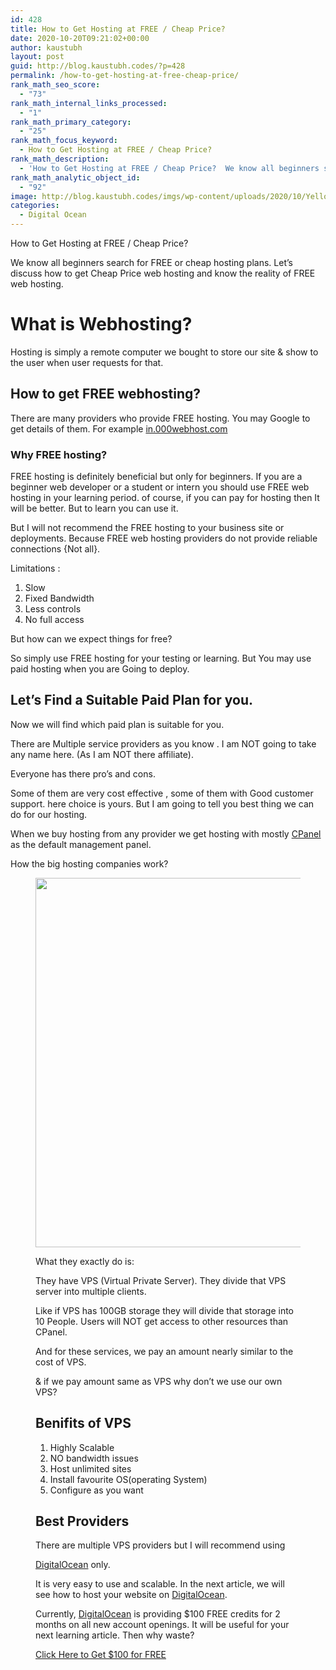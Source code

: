 ```yaml
---
id: 428
title: How to Get Hosting at FREE / Cheap Price?
date: 2020-10-20T09:21:02+00:00
author: kaustubh
layout: post
guid: http://blog.kaustubh.codes/?p=428
permalink: /how-to-get-hosting-at-free-cheap-price/
rank_math_seo_score:
  - "73"
rank_math_internal_links_processed:
  - "1"
rank_math_primary_category:
  - "25"
rank_math_focus_keyword:
  - How to Get Hosting at FREE / Cheap Price?
rank_math_description:
  - 'How to Get Hosting at FREE / Cheap Price?  We know all beginners search for FREE or cheap hosting plans. '
rank_math_analytic_object_id:
  - "92"
image: http://blog.kaustubh.codes/imgs/wp-content/uploads/2020/10/Yellow-Illustrated-Web-Designer-Business-Card-1.png
categories:
  - Digital Ocean
---
```

How to Get Hosting at FREE / Cheap Price?

We know all beginners search for FREE or cheap hosting plans. Let&#8217;s discuss how to get Cheap Price web hosting and know the reality of FREE web hosting.



# What is Webhosting?

Hosting is simply a remote computer we bought to store our site & show to the user when user requests for that.

## How to get FREE webhosting?

There are many providers who provide FREE hosting. You may Google to get details of them. For example <a rel="noreferrer noopener" class="rank-math-link" href="https://in.000webhost.com/" target="_blank">in.000webhost.com</a>

### Why FREE hosting?

FREE hosting is definitely beneficial but only for beginners. If you are a beginner web developer or a student or intern you should use FREE web hosting in your learning period. of course, if you can pay for hosting then It will be better. But to learn you can use it. 

But I will not recommend the FREE hosting to your business site or deployments. Because FREE web hosting providers do not provide reliable connections {Not all}. 

Limitations :

  1. Slow
  2. Fixed Bandwidth
  3. Less controls
  4. No full access



But how can we expect things for free?

So simply use FREE hosting for your testing or learning. But You may use paid hosting when you are Going to deploy.



## Let&#8217;s Find a Suitable Paid Plan for you.

Now we will find which paid plan is suitable for you. 

There are Multiple service providers as you know . I am NOT going to take any name here. (As I am NOT there affiliate).

Everyone has there pro&#8217;s and cons.

Some of them are very cost effective , some of them with Good customer support. here choice is yours. But I am going to tell you best thing we can do for our hosting.

When we buy hosting from any provider we get hosting with mostly <a aria-label="CPanel (opens in a new tab)" href="https://en.wikipedia.org/wiki/CPanel" target="_blank" rel="noreferrer noopener" class="rank-math-link">CPanel </a>as the default management panel.

How the big hosting companies work?

<figure class="wp-block-image size-large">

<img loading="lazy" width="1004" height="591" src="http://blog.kaustubh.codes/imgs/wp-content/uploads/2020/10/Yellow-Illustrated-Web-Designer-Business-Card-1-1.png" alt="" class="wp-image-436" srcset="https://blog.kaustubh.codes/imgs/wp-content/uploads/2020/10/Yellow-Illustrated-Web-Designer-Business-Card-1-1.png 1004w, https://blog.kaustubh.codes/imgs/wp-content/uploads/2020/10/Yellow-Illustrated-Web-Designer-Business-Card-1-1-300x177.png 300w, https://blog.kaustubh.codes/imgs/wp-content/uploads/2020/10/Yellow-Illustrated-Web-Designer-Business-Card-1-1-768x452.png 768w" sizes="(max-width: 1004px) 100vw, 1004px" /> 

What they exactly do is:

They have VPS (Virtual Private Server). They divide that VPS server into multiple clients. 

Like if VPS has 100GB storage they will divide that storage into 10 People. Users will NOT get access to other resources than CPanel.

And for these services, we pay an amount nearly similar to the cost of VPS.

& if we pay amount same as VPS why don&#8217;t we use our own VPS?

## Benifits of VPS

  1. Highly Scalable
  2. NO bandwidth issues
  3. Host unlimited sites
  4. Install favourite OS(operating System)
  5. Configure as you want

## Best Providers

There are multiple VPS providers but I will recommend using 

<a href="https://m.do.co/c/253fdc8807b5" target="_blank" aria-label=" (opens in a new tab)" rel="noreferrer noopener sponsored" class="rank-math-link">DigitalOcean</a> only.

It is very easy to use and scalable. In the next article, we will see how to host your website on <a href="https://m.do.co/c/253fdc8807b5" target="_blank" aria-label=" (opens in a new tab)" rel="noreferrer noopener sponsored" class="rank-math-link">DigitalOcean</a>.

Currently, <a href="https://m.do.co/c/253fdc8807b5" target="_blank" aria-label=" (opens in a new tab)" rel="noreferrer noopener" class="rank-math-link">DigitalOcean</a> is providing $100 FREE credits for 2 months on all new account openings. It will be useful for your next learning article. Then why waste?

<div class="wp-block-buttons">
  <div class="wp-block-button is-style-outline">
    <a class="wp-block-button__link has-white-color has-vivid-cyan-blue-to-vivid-purple-gradient-background has-text-color has-background" href="https://m.do.co/c/253fdc8807b5" target="_blank" rel="noreferrer noopener">Click Here to Get $100 for FREE</a>
  </div>
</div>